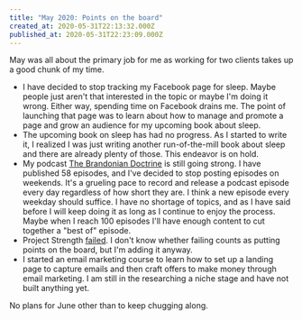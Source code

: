 ```yaml
---
title: "May 2020: Points on the board"
created_at: 2020-05-31T22:13:32.000Z
published_at: 2020-05-31T22:23:09.000Z
---
```

May was all about the primary job for me as working for two clients takes up a good chunk of my time.

*   I have decided to stop tracking my Facebook page for sleep. Maybe people just aren't that interested in the topic or maybe I'm doing it wrong. Either way, spending time on Facebook drains me. The point of launching that page was to learn about how to manage and promote a page and grow an audience for my upcoming book about sleep.
*   The upcoming book on sleep has had no progress. As I started to write it, I realized I was just writing another run-of-the-mill book about sleep and there are already plenty of those. This endeavor is on hold.
*   My podcast [The Brandonian Doctrine](https://anchor.fm/brandon-wilson99) is still going strong. I have published 58 episodes, and I've decided to stop posting episodes on weekends. It's a grueling pace to record and release a podcast episode every day regardless of how short they are. I think a new episode every weekday should suffice. I have no shortage of topics, and as I have said before I will keep doing it as long as I continue to enjoy the process. Maybe when I reach 100 episodes I'll have enough content to cut together a "best of" episode.
*   Project Strength [failed](https://cowriters.app/words/project-strength-failed-410155ed2bd2217f2e). I don't know whether failing counts as putting points on the board, but I'm adding it anyway.
*   I started an email marketing course to learn how to set up a landing page to capture emails and then craft offers to make money through email marketing. I am still in the researching a niche stage and have not built anything yet. 

No plans for June other than to keep chugging along.
